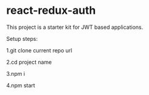 # react-redux-auth
This project is a starter kit for JWT based applications.

Setup steps:

1.git clone current repo url

2.cd project name

3.npm i

4.npm start


